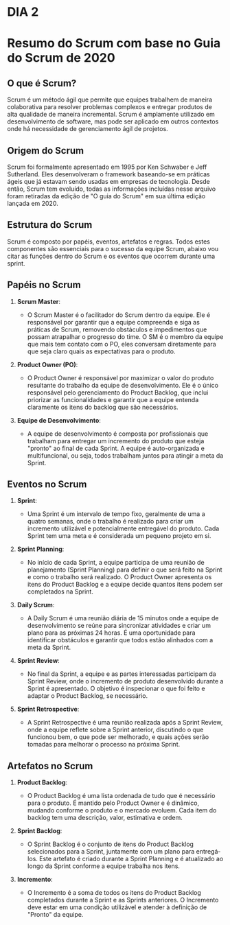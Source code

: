 # DIA 2


# Resumo do Scrum com base no Guia do Scrum de 2020

## O que é Scrum?
Scrum é um método ágil que permite que equipes trabalhem de maneira colaborativa para resolver problemas complexos e entregar produtos de alta qualidade de maneira incremental. Scrum é amplamente utilizado em desenvolvimento de software, mas pode ser aplicado em outros contextos onde há necessidade de gerenciamento ágil de projetos.

## Origem do Scrum
Scrum foi formalmente apresentado em 1995 por Ken Schwaber e Jeff Sutherland. Eles desenvolveram o framework baseando-se em práticas ágeis que já estavam sendo usadas em empresas de tecnologia. Desde então, Scrum tem evoluído, todas as informações incluídas nesse arquivo foram retiradas da edição de "O guia do Scrum" em sua última edição lançada em 2020.

## Estrutura do Scrum
Scrum é composto por papéis, eventos, artefatos e regras. Todos estes componentes são essenciais para o sucesso da equipe Scrum, abaixo vou citar as funções dentro do Scrum e os eventos que ocorrem durante uma sprint.

## Papéis no Scrum

1. **Scrum Master**:
   - O Scrum Master é o facilitador do Scrum dentro da equipe. Ele é responsável por garantir que a equipe compreenda e siga as práticas de Scrum, removendo obstáculos e impedimentos que possam atrapalhar o progresso do time. O SM é o membro da equipe que mais tem contato com o PO, eles conversam diretamente para que seja claro quais as expectativas para o produto.

2. **Product Owner (PO)**:
   - O Product Owner é responsável por maximizar o valor do produto resultante do trabalho da equipe de desenvolvimento. Ele é o único responsável pelo gerenciamento do Product Backlog, que inclui priorizar as funcionalidades e garantir que a equipe entenda claramente os itens do backlog que são necessários.

3. **Equipe de Desenvolvimento**:
   - A equipe de desenvolvimento é composta por profissionais que trabalham para entregar um incremento do produto que esteja "pronto" ao final de cada Sprint. A equipe é auto-organizada e multifuncional, ou seja, todos trabalham juntos para atingir a meta da Sprint.

## Eventos no Scrum

1. **Sprint**:
   - Uma Sprint é um intervalo de tempo fixo, geralmente de uma a quatro semanas, onde o trabalho é realizado para criar um incremento utilizável e potencialmente entregável do produto. Cada Sprint tem uma meta e é considerada um pequeno projeto em si.

2. **Sprint Planning**:
   - No início de cada Sprint, a equipe participa de uma reunião de planejamento (Sprint Planning) para definir o que será feito na Sprint e como o trabalho será realizado. O Product Owner apresenta os itens do Product Backlog e a equipe decide quantos itens podem ser completados na Sprint.

3. **Daily Scrum**:
   - A Daily Scrum é uma reunião diária de 15 minutos onde a equipe de desenvolvimento se reúne para sincronizar atividades e criar um plano para as próximas 24 horas. É uma oportunidade para identificar obstáculos e garantir que todos estão alinhados com a meta da Sprint.

4. **Sprint Review**:
   - No final da Sprint, a equipe e as partes interessadas participam da Sprint Review, onde o incremento de produto desenvolvido durante a Sprint é apresentado. O objetivo é inspecionar o que foi feito e adaptar o Product Backlog, se necessário.

5. **Sprint Retrospective**:
   - A Sprint Retrospective é uma reunião realizada após a Sprint Review, onde a equipe reflete sobre a Sprint anterior, discutindo o que funcionou bem, o que pode ser melhorado, e quais ações serão tomadas para melhorar o processo na próxima Sprint.

## Artefatos no Scrum

1. **Product Backlog**:
   - O Product Backlog é uma lista ordenada de tudo que é necessário para o produto. É mantido pelo Product Owner e é dinâmico, mudando conforme o produto e o mercado evoluem. Cada item do backlog tem uma descrição, valor, estimativa e ordem.

2. **Sprint Backlog**:
   - O Sprint Backlog é o conjunto de itens do Product Backlog selecionados para a Sprint, juntamente com um plano para entregá-los. Este artefato é criado durante a Sprint Planning e é atualizado ao longo da Sprint conforme a equipe trabalha nos itens.

3. **Incremento**:
   - O Incremento é a soma de todos os itens do Product Backlog completados durante a Sprint e as Sprints anteriores. O Incremento deve estar em uma condição utilizável e atender à definição de "Pronto" da equipe.







